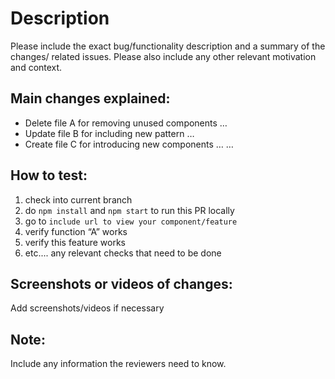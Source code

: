 # Description
Please include the exact bug/functionality description and a summary of the changes/ related issues. Please also include any other relevant motivation and context.


## Main changes explained:
- Delete file A for removing unused components …
- Update file B for including new pattern …
- Create file C for introducing new components …
…

## How to test:
1. check into current branch
2. do `npm install` and `npm start` to run this PR locally
3. go to `include url to view your component/feature` 
4. verify function “A” works
5. verify this feature works
6. etc.... any relevant checks that need to be done

## Screenshots or videos of changes:

Add screenshots/videos if necessary

## Note:
Include any information the reviewers need to know.
